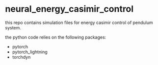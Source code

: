 # neural_energy_casimir_control

this repo contains simulation files for energy casimir control of pendulum system.

the python code relies on the following packages:

- pytorch
- pytorch_lightning
- torchdyn
